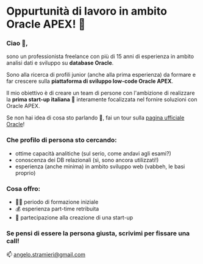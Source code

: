 # Oppurtunità di lavoro in ambito Oracle APEX! 🚀
 
### Ciao 👋, 

sono un professionista freelance con più di 15 anni di esperienza in ambito analisi dati e sviluppo su **database Oracle**.

Sono alla ricerca di profili junior (anche alla prima esperienza) da formare e far crescere sulla **piattaforma di sviluppo low-code Oracle APEX**.

Il mio obiettivo è di creare un team di persone con l'ambizione di realizzare la **prima start-up italiana** 🌱 interamente focalizzata nel fornire soluzioni con Oracle APEX.

Se non hai idea di cosa sto parlando 🙈, fai un tour sulla [pagina ufficiale Oracle](https://apex.oracle.com/it/platform/)! 

### Che profilo di persona sto cercando:

- ottime capacità analitiche (sul serio, come andavi agli esami?)
- conoscenza dei DB relazionali (sì, sono ancora utilizzati!)
- esperienza (anche minima) in ambito sviluppo web (vabbeh, le basi proprio)

### Cosa offro:
- 👨‍🎓 periodo di formazione iniziale
- 💰 esperienza part-time retribuita
- 🤩 partecipazione alla creazione di una start-up

### Se pensi di essere la persona giusta, scrivimi per fissare una call!

📫 angelo.stramieri@gmail.com








